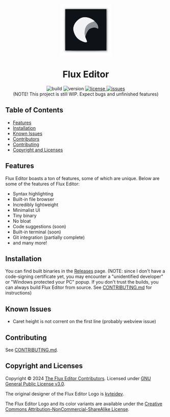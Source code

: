 <p align="center"><img src="./images/FluxEditorLogo.png"
     alt="Flux Editor logo"
     width="160px"
     height="160px" />
</p>

<h1 align="center">Flux Editor</h1>

<div align="center">
  <a>
    <img src="https://img.shields.io/badge/build-passing-green" alt="build">
  </a>
  <a>
    <img src="https://img.shields.io/badge/version-0.4.1-blue" alt="version">
  </a>
  <a href="https://github.com/kyteidev/FluxEditor/blob/dev/LICENSE">
    <img src="https://img.shields.io/badge/license-GPL--3.0-orange" alt="license">
  </a>
  <a href="https://github.com/kyteidev/FluxEditor/issues">
    <img src="https://img.shields.io/github/issues/kyteidev/FluxEditor" alt="issues">
  </a>
</div>

<center>
(NOTE! This project is still WIP. Expect bugs and unfinished features)
</center>

## Table of Contents

- [Features](#features)
- [Installation](#installation)
- [Known Issues](#known-issues)
- [Contributors](#contributors)
- [Contributing](#contributing)
- [Copyright and Licenses](#license)

## Features <a name="features"></a>

Flux Editor boasts a ton of features, some of which are unique. Below are some of the features of Flux Editor:

- Syntax highlighting
- Built-in file browser
- Incredibly lightweight
- Minimalist UI
- Tiny binary
- No bloat
- Code suggestions (soon)
- Built-in terminal (soon)
- Git integration (partially complete)
- and many more!

## Installation <a name="installation"></a>

You can find built binaries in the [Releases](https://github.com/kyteidev/FluxEditor/releases) page. (NOTE: since I don't have a code-signing certificate yet, you may encounter a "unidentified developer" or "Windows protected your PC" popup. If you don't trust the builds, you can always build Flux Editor from source. See [CONTRIBUTING.md](https://github.com/kyteidev/FluxEditor/blob/dev/CONTRIBUTING.md) for instructions)

## Known Issues <a name="known-issues"></a>

- Caret height is not corrent on the first line (probably webview issue)

## Contributing <a name="contributing"></a>

See [CONTRIBUTING.md](https://github.com/kyteidev/FluxEditor/blob/dev/CONTRIBUTING.md).

## Copyright and Licenses <a name="license"></a>

Copyright © 2024 [The Flux Editor Contributors](https://github.com/kyteidev/FluxEditor/graphs/contributors). Licensed under [GNU General Public License v3.0](https://github.com/kyteidev/FluxEditor/blob/dev/LICENSE).

The original designer of the Flux Editor Logo is [kyteidev](https://github.com/kyteidev/).

The Flux Editor Logo and its color variants are available under the [Creative Commons Attribution-NonCommercial-ShareAlike License](https://creativecommons.org/licenses/by-nc-sa/4.0/).
